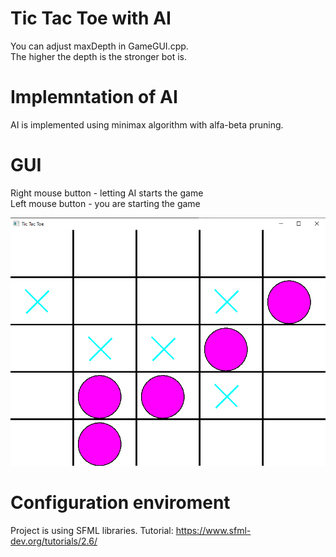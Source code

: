 # Tic Tac Toe with AI
You can adjust maxDepth in GameGUI.cpp. \
The higher the depth is the stronger bot is.
# Implemntation of AI
AI is implemented using minimax algorithm with alfa-beta pruning.

# GUI
Right mouse button - letting AI starts the game \
Left mouse button - you are starting the game

![](Screenshots/GUI.png)

# Configuration enviroment
Project is using SFML libraries. Tutorial: 
https://www.sfml-dev.org/tutorials/2.6/
